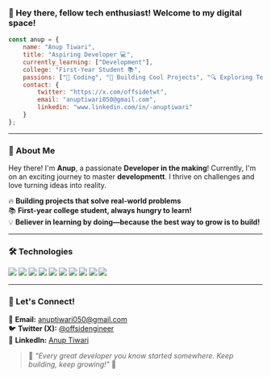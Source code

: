 ### 👋 Hey there, fellow tech enthusiast! Welcome to my digital space!

```js
const anup = {
    name: "Anup Tiwari",
    title: "Aspiring Developer 💻",
    currently_learning: ["Development"],
    college: "First-Year Student 📚",
    passions: ["🚀 Coding", "🔨 Building Cool Projects", "🔍 Exploring Tech"],
    contact: {
        twitter: "https://x.com/offsidetwt",
        email: "anuptiwari050@gmail.com",
        linkedin: "www.linkedin.com/in/-anuptiwari"
    }
};
```

---

### 🌟 About Me

Hey there! I'm **Anup**, a passionate **Developer in the making**! Currently, I'm on an exciting journey to master **developmentt**. I thrive on challenges and love turning ideas into reality.

🔥 **Building projects that solve real-world problems**  
📚 **First-year college student, always hungry to learn!**  
💡 **Believer in learning by doing—because the best way to grow is to build!**

---

### 🛠 Technologies

<p>
    <img src="https://img.shields.io/badge/-JavaScript-F7DF1E?style=flat&logo=javascript&logoColor=black"/>
    <img src="https://img.shields.io/badge/-Python-3776AB?style=flat&logo=python&logoColor=white"/>
    <img src="https://img.shields.io/badge/-Node.js-339933?style=flat&logo=node.js&logoColor=white"/>
    <img src="https://img.shields.io/badge/-React-61DAFB?style=flat&logo=react&logoColor=black"/>
    <img src="https://img.shields.io/badge/-Express.js-000000?style=flat&logo=express&logoColor=white"/>
    <img src="https://img.shields.io/badge/-MongoDB-47A248?style=flat&logo=mongodb&logoColor=white"/>
    <img src="https://img.shields.io/badge/-HTML5-E34F26?style=flat&logo=html5&logoColor=white"/>
    <img src="https://img.shields.io/badge/-CSS3-1572B6?style=flat&logo=css3&logoColor=white"/>
    <img src="https://img.shields.io/badge/-Firebase-FFCA28?style=flat&logo=firebase&logoColor=black"/>
    <img src="https://img.shields.io/badge/-Cloudinary-3448C5?style=flat&logo=cloudinary&logoColor=white"/>
    
</p>

---

### 🤝 Let's Connect!

📩 **Email:** [anuptiwari050@gmail.com](mailto:anuptiwari050@gmail.com)  
🐦 **Twitter (X):** [@offsidengineer](https://x.com/offsidengineer)  
🔗 **LinkedIn:** [Anup Tiwari](www.linkedin.com/in/-anuptiwari)  

> 🌟 *"Every great developer you know started somewhere. Keep building, keep growing!"* 🚀
